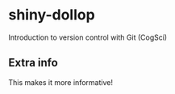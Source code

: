 # shiny-dollop
Introduction to version control with Git (CogSci)

## Extra info
This makes it more informative!
